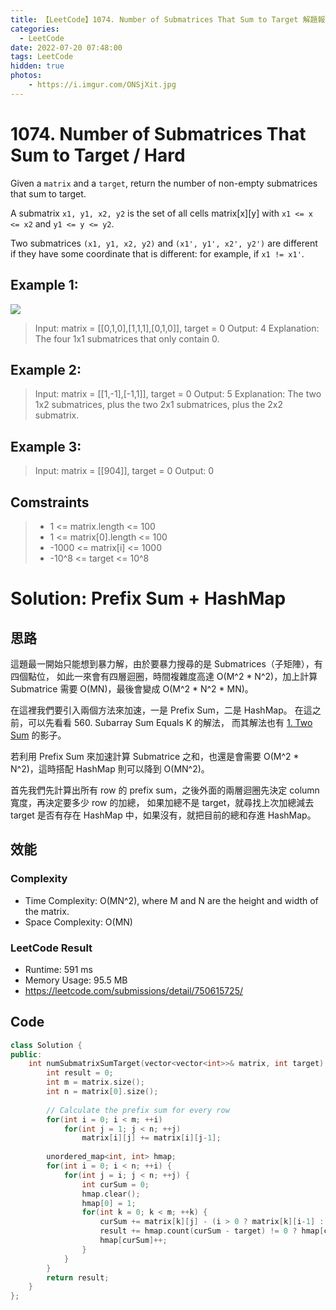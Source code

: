 ```yaml
---
title: 【LeetCode】1074. Number of Submatrices That Sum to Target 解題報告
categories:
  - LeetCode
date: 2022-07-20 07:48:00
tags: LeetCode
hidden: true
photos:
    - https://i.imgur.com/ONSjXit.jpg
---
```

 
# 1074. Number of Submatrices That Sum to Target / Hard

Given a `matrix` and a `target`, return the number of non-empty submatrices that sum to target.

A submatrix `x1, y1, x2, y2` is the set of all cells matrix[x][y] with `x1 <= x <= x2` and `y1 <= y <= y2`.

Two submatrices `(x1, y1, x2, y2)` and `(x1', y1', x2', y2')` are different if they have some coordinate that is different: for example, if `x1 != x1'`.

<!-- more --> 

## Example 1:
![](https://assets.leetcode.com/uploads/2020/09/02/mate1.jpg)
> Input: matrix = [[0,1,0],[1,1,1],[0,1,0]], target = 0
> Output: 4
> Explanation: The four 1x1 submatrices that only contain 0.

## Example 2:
> Input: matrix = [[1,-1],[-1,1]], target = 0
> Output: 5
> Explanation: The two 1x2 submatrices, plus the two 2x1 submatrices, plus the 2x2 submatrix.

## Example 3:
> Input: matrix = [[904]], target = 0
> Output: 0

## Comstraints
> - 1 <= matrix.length <= 100
> - 1 <= matrix[0].length <= 100
> - -1000 <= matrix[i] <= 1000
> - -10^8 <= target <= 10^8

# Solution: Prefix Sum + HashMap
## 思路

這題最一開始只能想到暴力解，由於要暴力搜尋的是 Submatrices（子矩陣），有四個點位，
如此一來會有四層迴圈，時間複雜度高達 O(M^2 * N^2)，加上計算 Submatrice 需要 O(MN)，最後會變成 O(M^2 * N^2 * MN)。

在這裡我們要引入兩個方法來加速，一是 Prefix Sum，二是 HashMap。
在這之前，可以先看看 560. Subarray Sum Equals K 的解法，
而其解法也有 [1. Two Sum](https://bclin.tw/2021/07/12/leetcode-1/) 的影子。

若利用 Prefix Sum 來加速計算 Submatrice 之和，也還是會需要 O(M^2 * N^2)，這時搭配 HashMap 則可以降到 O(MN^2)。

首先我們先計算出所有 row 的 prefix sum，之後外面的兩層迴圈先決定 column 寬度，再決定要多少 row 的加總，
如果加總不是 target，就尋找上次加總減去 target 是否有存在 HashMap 中，如果沒有，就把目前的總和存進 HashMap。

## 效能

### Complexity 
- Time Complexity: O(MN^2), where M and N are the height and width of the matrix.
- Space Complexity: O(MN)

### LeetCode Result

- Runtime: 591 ms
- Memory Usage: 95.5 MB 
- https://leetcode.com/submissions/detail/750615725/

## Code
```cpp
class Solution {
public:
    int numSubmatrixSumTarget(vector<vector<int>>& matrix, int target) {
        int result = 0;
        int m = matrix.size();
        int n = matrix[0].size();
        
        // Calculate the prefix sum for every row
        for(int i = 0; i < m; ++i) 
            for(int j = 1; j < n; ++j) 
                matrix[i][j] += matrix[i][j-1];
        
        unordered_map<int, int> hmap;
        for(int i = 0; i < n; ++i) {
            for(int j = i; j < n; ++j) {
                int curSum = 0;
                hmap.clear();
                hmap[0] = 1;
                for(int k = 0; k < m; ++k) {
                    curSum += matrix[k][j] - (i > 0 ? matrix[k][i-1] : 0);
                    result += hmap.count(curSum - target) != 0 ? hmap[curSum - target] : 0;
                    hmap[curSum]++;
                }
            }
        }      
        return result;
    }
};
```